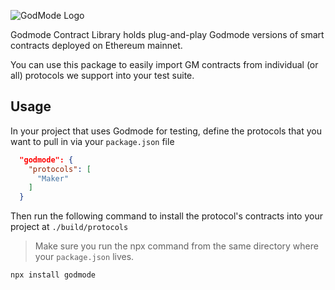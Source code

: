 ![GodMode Logo](https://godmode-public-assets.s3.amazonaws.com/godmode_logo.jpg)


Godmode Contract Library holds plug-and-play Godmode versions of smart contracts
deployed on Ethereum mainnet.

You can use this package to easily import GM contracts from individual (or all) protocols we support into your test suite.

## Usage

In your project that uses Godmode for testing, define the protocols that you
want to pull in via your `package.json` file

```json
  "godmode": {
    "protocols": [
      "Maker"
    ]
  }
```

Then run the following command to install the protocol's contracts into your project at `./build/protocols`
> Make sure you run the npx command from the same directory where your `package.json` lives.

```sh
npx install godmode
```
